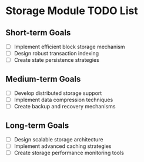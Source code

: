 # Storage Module TODO List

## Short-term Goals
- [ ] Implement efficient block storage mechanism
- [ ] Design robust transaction indexing
- [ ] Create state persistence strategies

## Medium-term Goals
- [ ] Develop distributed storage support
- [ ] Implement data compression techniques
- [ ] Create backup and recovery mechanisms

## Long-term Goals
- [ ] Design scalable storage architecture
- [ ] Implement advanced caching strategies
- [ ] Create storage performance monitoring tools 
